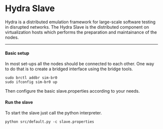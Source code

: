 Hydra Slave
===========

Hydra is a distributed emulation framework for large-scale software testing in disrupted networks. The Hydra Slave is the distributed component on virtualization hosts which
performs the preparation and maintainance of the nodes.

----------


#### Basic setup

In most set-ups all the nodes should be connected to each other. One way to do that is
to create a bridged interface using the bridge tools.

```
sudo brctl addbr sim-br0
sudo ifconfig sim-br0 up
```

Then configure the basic slave.properties according to your needs.


#### Run the slave

To start the slave just call the python interpreter.

```
python src/default.py -c slave.properties
```


